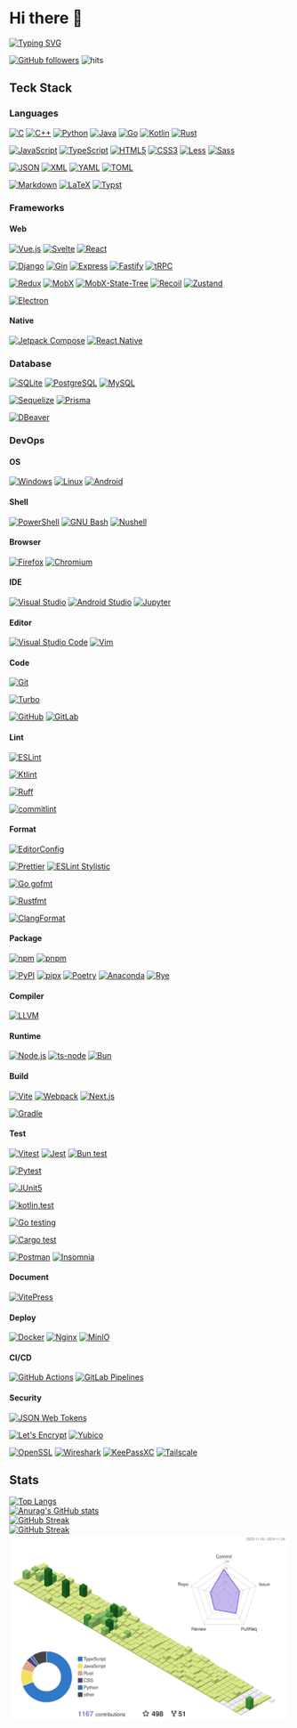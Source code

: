 # Hi there 👋

<!-- REF https://github.com/denvercoder1/readme-typing-svg -->
<a href="https://github.com/denvercoder1/readme-typing-svg">
    <picture>
        <source media="(prefers-color-scheme: light)" srcset="https://readme-typing-svg.demolab.com?font=Fira+Code&size=16&pause=1000&vCenter=true&width=512&height=32&lines=%E8%BF%99%E6%98%AF%E4%B8%80%E5%9B%A2%E5%84%BF%E5%90%8D%E4%B8%BA%E2%80%9C%E4%BA%BA%E2%80%9D%E7%9A%84%E5%85%89%E7%90%83+%7C%C2%B4%EF%BD%A5-%EF%BD%A5);(%C2%B4%EF%BD%A5-%EF%BD%A5)%EF%BE%89+Here+is+a+ball+of+light+called+%E2%80%9Chuman%E2%80%9C&color=8F72DB">
        <source media="(prefers-color-scheme: dark)" srcset="https://readme-typing-svg.demolab.com?font=Fira+Code&size=16&pause=1000&vCenter=true&width=512&height=32&lines=%E8%BF%99%E6%98%AF%E4%B8%80%E5%9B%A2%E5%84%BF%E5%90%8D%E4%B8%BA%E2%80%9C%E4%BA%BA%E2%80%9D%E7%9A%84%E5%85%89%E7%90%83+%7C%C2%B4%EF%BD%A5-%EF%BD%A5);(%C2%B4%EF%BD%A5-%EF%BD%A5)%EF%BE%89+Here+is+a+ball+of+light+called+%E2%80%9Chuman%E2%80%9C&color=80A0C0">
        <img alt="Typing SVG" src="https://readme-typing-svg.demolab.com?font=Fira+Code&size=16&pause=1000&vCenter=true&width=512&height=32&lines=%E8%BF%99%E6%98%AF%E4%B8%80%E5%9B%A2%E5%84%BF%E5%90%8D%E4%B8%BA%E2%80%9C%E4%BA%BA%E2%80%9D%E7%9A%84%E5%85%89%E7%90%83+%7C%C2%B4%EF%BD%A5-%EF%BD%A5);(%C2%B4%EF%BD%A5-%EF%BD%A5)%EF%BE%89+Here+is+a+ball+of+light+called+%E2%80%9Chuman%E2%80%9C&color=8F72DB">
    </picture>
</a>

<!-- 徽章 -->

[![GitHub followers](https://img.shields.io/github/followers/Zuoqiu-Yingyi?style=flat-square)](https://github.com/Zuoqiu-Yingyi?tab=followers) ![hits](https://hits.b3log.org/Zuoqiu-Yingyi/Zuoqiu-Yingyi.svg)

<!-- 技术栈 -->

## Teck Stack

<!-- 语言 -->

### Languages

[![C](https://img.shields.io/badge/%E2%80%8D-C-A8B9CC?style=flat-square&logo=c&logoColor=white)](https://www.open-std.org/jtc1/sc22/wg14/)
[![C++](https://img.shields.io/badge/%E2%80%8D-C++-00599C?style=flat-square&logo=cplusplus&logoColor=white)](https://isocpp.org/)
[![Python](https://img.shields.io/badge/%E2%80%8D-Python-3776AB?style=flat-square&logo=python&logoColor=white)](https://www.python.org/)
[![Java](https://img.shields.io/badge/J_%E2%80%8B-Java-E11F21?style=flat-square&logoColor=white)](https://www.java.com/)
[![Go](https://img.shields.io/badge/%E2%80%8B-Go-00ADD8?style=flat-square&logo=go&logoColor=white)](https://go.dev/)
[![Kotlin](https://img.shields.io/badge/%E2%80%8B-Kotlin-7F52FF?style=flat-square&logo=kotlin&logoColor=white)](https://kotlinlang.org/)
[![Rust](https://img.shields.io/badge/%E2%80%8D-Rust-000000?style=flat-square&logo=rust&logoColor=white)](https://www.rust-lang.org/)

[![JavaScript](https://img.shields.io/badge/%E2%80%8D-JavaScript-F7DF1E?style=flat-square&logo=javascript&logoColor=white)](https://developer.mozilla.org/en-US/docs/Web/javascript)
[![TypeScript](https://img.shields.io/badge/%E2%80%8D-TypeScript-3178C6?style=flat-square&logo=typescript&logoColor=white)](https://www.typescriptlang.org/)
[![HTML5](https://img.shields.io/badge/%E2%80%8D-HTML5-E34F26?style=flat-square&logo=html5&logoColor=white)](https://html.spec.whatwg.org/)
[![CSS3](https://img.shields.io/badge/%E2%80%8D-CSS3-1572B6?style=flat-square&logo=css3&logoColor=white)](https://www.w3.org/Style/CSS/)
[![Less](https://img.shields.io/badge/%E2%80%8D-Less-1D365D?style=flat-square&logo=less&logoColor=white)](https://lesscss.org/)
[![Sass](https://img.shields.io/badge/%E2%80%8D-Sass-CC6699?style=flat-square&logo=sass&logoColor=white)](https://sass-lang.com/)

[![JSON](https://img.shields.io/badge/%E2%80%8D-JSON-F9A825?style=flat-square&logo=json&logoColor=white)](https://www.json.org/)
[![XML](https://img.shields.io/badge/X_%E2%80%8D-XML-8BC34A?style=flat-square&logoColor=white)](https://www.w3.org/XML/)
[![YAML](https://img.shields.io/badge/%E2%80%8D-YAML-CB171E?style=flat-square&&logo=yaml&logoColor=white)](https://yaml.org/)
[![TOML](https://img.shields.io/badge/%E2%80%8D-TOML-9C4121?style=flat-square&&logo=toml&logoColor=white)](https://toml.io/)

[![Markdown](https://img.shields.io/badge/%E2%80%8D-Markdown-000000?style=flat-square&logo=markdown&logoColor=white)](https://commonmark.org/)
[![LaTeX](https://img.shields.io/badge/%E2%80%8D-LaTeX-008080?style=flat-square&logo=latex&logoColor=white)](https://www.latex-project.org/)
[![Typst](https://img.shields.io/badge/%E2%80%8D-Typst-239DAD?style=flat-square&logo=typst&logoColor=white)](https://typst.app/)

<!-- 框架 -->

### Frameworks

#### Web

[![Vue.js](https://img.shields.io/badge/%E2%80%8D-Vue.js-4FC08D?style=flat-square&logo=vuedotjs&logoColor=white)](https://vuejs.org/)
[![Svelte](https://img.shields.io/badge/%E2%80%8D-Svelte-FF3E00?style=flat-square&logo=svelte&logoColor=white)](https://svelte.dev/)
[![React](https://img.shields.io/badge/%E2%80%8D-React-61DAFB?style=flat-square&logo=react&logoColor=white)](https://react.dev/)

[![Django](https://img.shields.io/badge/%E2%80%8D-Django-092E20?style=flat-square&logo=django&logoColor=white)](https://www.djangoproject.com/)
[![Gin](https://img.shields.io/badge/%E2%80%8D-Gin-008ECF?style=flat-square&logo=gin&logoColor=white)](https://gin-gonic.com/)
[![Express](https://img.shields.io/badge/%E2%80%8D-Express-000000?style=flat-square&logo=express&logoColor=white)](https://expressjs.com/)
[![Fastify](https://img.shields.io/badge/%E2%80%8D-Fastify-000000?style=flat-square&logo=fastify&logoColor=white)](https://fastify.dev/)
[![tRPC](https://img.shields.io/badge/%E2%80%8D-tRPC-2596BE?style=flat-square&logo=trpc&logoColor=white)](https://trpc.io/)

[![Redux](https://img.shields.io/badge/%E2%80%8D-Redux-764ABC?style=flat-square&logo=redux&logoColor=white)](https://redux.js.org/)
[![MobX](https://img.shields.io/badge/%E2%80%8D-MobX-FF9955?style=flat-square&logo=mobx&logoColor=white)](https://mobx.js.org/)
[![MobX-State-Tree](https://img.shields.io/badge/%E2%80%8D-MobX−State−Tree-FF7102?style=flat-square&logo=mobxstatetree&logoColor=white)](https://mobx-state-tree.js.org/)
[![Recoil](https://img.shields.io/badge/%E2%80%8D-Recoil-3578E5?style=flat-square&logo=recoil&logoColor=white)](https://recoiljs.org/)
[![Zustand](https://img.shields.io/badge/Z_%E2%80%8D-Zustand-443E38?style=flat-square&logoColor=white)](https://zustand-demo.pmnd.rs/)

[![Electron](https://img.shields.io/badge/%E2%80%8D-Electron-47848F?style=flat-square&logo=electron&logoColor=white)](https://www.electronjs.org/)

#### Native

[![Jetpack Compose](https://img.shields.io/badge/%E2%80%8D-Jetpack_Compose-4285F4?style=flat-square&logo=jetpackcompose&logoColor=white)](https://developer.android.com/jetpack/compose)
[![React Native](https://img.shields.io/badge/%E2%80%8D-React%20Native-61DAFB?style=flat-square&logo=react&logoColor=white)](https://reactnative.dev/)

<!-- 数据库 -->

### Database

[![SQLite](https://img.shields.io/badge/%E2%80%8D-SQLite-003B57?style=flat-square&logo=sqlite&logoColor=white)](https://sqlite.org/)
[![PostgreSQL](https://img.shields.io/badge/%E2%80%8D-PostgreSQL-4169E1?style=flat-square&logo=postgresql&logoColor=white)](https://www.postgresql.org/)
[![MySQL](https://img.shields.io/badge/%E2%80%8D-MySQL-4479A1?style=flat-square&logo=mysql&logoColor=white)](https://www.mysql.com/)

[![Sequelize](https://img.shields.io/badge/%E2%80%8D-Sequelize-52B0E7?style=flat-square&logo=sequelize&logoColor=white)](https://sequelize.org)
[![Prisma](https://img.shields.io/badge/%E2%80%8D-Prisma-2D3748?style=flat-square&logo=prisma&logoColor=white)](https://www.prisma.io/)

[![DBeaver](https://img.shields.io/badge/%E2%80%8D-DBeaver-382923?style=flat-square&logo=dbeaver&logoColor=white)](https://dbeaver.io/)

<!-- 开发运维 -->

### DevOps

#### OS

[![Windows](https://img.shields.io/badge/%E2%80%8D-Windows-0078D4?style=flat-square&logo=windows&logoColor=white)](https://www.microsoft.com/en-us/windows)
[![Linux](https://img.shields.io/badge/%E2%80%8D-Linux-FCC624?style=flat-square&logo=linux&logoColor=white)](https://www.linux.org/)
[![Android](https://img.shields.io/badge/%E2%80%8D-Android-3DDC84?style=flat-square&logo=android&logoColor=white)](https://www.android.com/)

#### Shell

[![PowerShell](https://img.shields.io/badge/%E2%80%8D-PowerShell-5391FE?style=flat-square&logo=powershell&logoColor=white)](https://microsoft.com/PowerShell)
[![GNU Bash](https://img.shields.io/badge/%E2%80%8D-GNU%20Bash-4EAA25?style=flat-square&logo=gnu-bash&logoColor=white)](https://www.gnu.org/software/bash/)
[![Nushell](https://img.shields.io/badge/nu_%E2%80%8B-Nushell-4E9A06?style=flat-square&logoColor=white)](https://www.nushell.sh/)

#### Browser

[![Firefox](https://img.shields.io/badge/%E2%80%8D-Firefox-FF7139?style=flat-square&logo=firefoxbrowser&logoColor=white)](https://www.mozilla.org/firefox/)
[![Chromium](https://img.shields.io/badge/%E2%80%8D-Chromium-1A73E8?style=flat-square&logo=googlechrome&logoColor=white)](https://www.chromium.org/Home/)

#### IDE

[![Visual Studio](https://img.shields.io/badge/%E2%80%8D-Visual_Studio-5C2D91?style=flat-square&logo=visualstudio&logoColor=white)](https://visualstudio.microsoft.com/)
[![Android Studio](https://img.shields.io/badge/%E2%80%8D-Android_Studio-3DDC84?style=flat-square&logo=androidstudio&logoColor=white)](https://developer.android.com/studio)
[![Jupyter](https://img.shields.io/badge/%E2%80%8D-Jupyter-F37626?style=flat-square&logo=jupyter&logoColor=white)](https://jupyter.org/)

#### Editor

[![Visual Studio Code](https://img.shields.io/badge/%E2%80%8D-Visual_Studio_Code-0078D7?style=flat-square&logo=visual-studio-code&logoColor=white)](https://code.visualstudio.com/)
[![Vim](https://img.shields.io/badge/%E2%80%8D-Vim-019733?style=flat-square&logo=vim&logoColor=white)](https://www.vim.org/)

#### Code

[![Git](https://img.shields.io/badge/%E2%80%8D-Git-F05033?style=flat-square&logo=git&logoColor=white)](https://git-scm.com/)

[![Turbo](https://img.shields.io/badge/%E2%80%8D-Turbo-5CD8E5?style=flat-square&logo=turbo&logoColor=white)](https://turbo.build/)

[![GitHub](https://img.shields.io/badge/%E2%80%8D-GitHub-181717?style=flat-square&logo=github&logoColor=white)](https://github.com/)
[![GitLab](https://img.shields.io/badge/%E2%80%8D-GitLab-FC6D26?style=flat-square&logo=gitlab&logoColor=white)](https://about.gitlab.com/)

#### Lint

[![ESLint](https://img.shields.io/badge/%E2%80%8D-ESLint-4B32C3?style=flat-square&logo=eslint&logoColor=white)](https://eslint.org/)

[![Ktlint](https://img.shields.io/badge/K_%E2%80%8D-Ktlint-E92063?style=flat-square&logoColor=white)](https://pinterest.github.io/ktlint/)

[![Ruff](https://img.shields.io/badge/%E2%80%8D-Ruff-D7FF64?style=flat-square&logo=ruff&logoColor=white)](https://docs.astral.sh/ruff/)

[![commitlint](https://img.shields.io/badge/%E2%80%8D_-commitlint-000000?style=flat-square&logo=commitlint&logoColor=white)](https://commitlint.js.org/)

#### Format

[![EditorConfig](https://img.shields.io/badge/%E2%80%8D-EditorConfig-FEFEFE?style=flat-square&logo=editorconfig&logoColor=white)](https://editorconfig.org/)

[![Prettier](https://img.shields.io/badge/%E2%80%8D-Prettier-F7B93E?style=flat-square&logo=prettier&logoColor=white)](https://prettier.io/)
[![ESLint Stylistic](https://img.shields.io/badge/E_%E2%80%8D-ESLint_Stylistic-32A9C3?style=flat-square&logoColor=white)](https://eslint.style/)

[![Go gofmt](https://img.shields.io/badge/%E2%80%8B-Go_gofmt-00ADD8?style=flat-square&logo=go&logoColor=white)](https://pkg.go.dev/cmd/gofmt)

[![Rustfmt](https://img.shields.io/badge/%E2%80%8D-Rustfmt-000000?style=flat-square&logo=rust&logoColor=white)](https://rust-lang.github.io/rustfmt/)

[![ClangFormat](https://img.shields.io/badge/%E2%80%8D-ClangFormat-262D3A?style=flat-square&logo=llvm&logoColor=white)](https://clang.llvm.org/docs/ClangFormat.html)

#### Package

[![npm](https://img.shields.io/badge/%E2%80%8D-npm-CB3837?style=flat-square&logo=npm&logoColor=white)](https://www.npmjs.com/)
[![pnpm](https://img.shields.io/badge/%E2%80%8D-pnpm-F69220?style=flat-square&logo=pnpm&logoColor=white)](https://pnpm.io/)

[![PyPI](https://img.shields.io/badge/%E2%80%8D-PyPI-3775A9?style=flat-square&logo=pypi&logoColor=white)](https://pypi.org/)
[![pipx](https://img.shields.io/badge/%E2%80%8D-pipx-2CFFAA?style=flat-square&logo=pipx&logoColor=white)](https://pipx.pypa.io)
[![Poetry](https://img.shields.io/badge/%E2%80%8D-Poetry-60A5FA?style=flat-square&logo=poetry&logoColor=white)](https://python-poetry.org/)
[![Anaconda](https://img.shields.io/badge/%E2%80%8D-Anaconda-44A833?style=flat-square&logo=anaconda&logoColor=white)](https://pnpm.io/)
[![Rye](https://img.shields.io/badge/%E2%80%8D-Rye-000000?style=flat-square&logo=rye&logoColor=white)](https://rye.astral.sh/)

#### Compiler

[![LLVM](https://img.shields.io/badge/%E2%80%8D-LLVM-262D3A?style=flat-square&logo=llvm&logoColor=white)](https://llvm.org/)
<!-- TODO: MinGW-w64 -->

#### Runtime

[![Node.js](https://img.shields.io/badge/%E2%80%8D-Node.js-339933?style=flat-square&logo=nodedotjs&logoColor=white)](https://nodejs.org/)
[![ts-node](https://img.shields.io/badge/%E2%80%8D-ts−node-3178C6?style=flat-square&logo=tsnode&logoColor=white)](https://typestrong.org/ts-node/)
[![Bun](https://img.shields.io/badge/%E2%80%8D-Bun-000000?style=flat-square&logo=bun&logoColor=white)](https://bun.sh/)

#### Build

[![Vite](https://img.shields.io/badge/%E2%80%8D-Vite-646CFF?style=flat-square&logo=vite&logoColor=white)](https://vitejs.dev/)
[![Webpack](https://img.shields.io/badge/%E2%80%8D-Webpack-8DD6F9?style=flat-square&logo=webpack&logoColor=white)](https://webpack.js.org/)
[![Next.js](https://img.shields.io/badge/%E2%80%8D-Next.js-000000?style=flat-square&logo=nextdotjs&logoColor=white)](https://nextjs.org/)

[![Gradle](https://img.shields.io/badge/%E2%80%8D-Gradle-02303A?style=flat-square&logo=gradle&logoColor=white)](https://gradle.org/)

#### Test

[![Vitest](https://img.shields.io/badge/%E2%80%8D-Vitest-6E9F18?style=flat-square&logo=vitest&logoColor=white)](https://vitest.dev/)
[![Jest](https://img.shields.io/badge/%E2%80%8D-Jest-C21325?style=flat-square&logo=jest&logoColor=white)](https://jestjs.io/)
[![Bun test](https://img.shields.io/badge/%E2%80%8D-Bun_test-000000?style=flat-square&logo=bun&logoColor=white)](https://bun.sh/docs/cli/test)

[![Pytest](https://img.shields.io/badge/%E2%80%8D-Pytest-0A9EDC?style=flat-square&logo=pytest&logoColor=white)](https://docs.pytest.org/en/stable/)

[![JUnit5](https://img.shields.io/badge/%E2%80%8B-JUnit5-25A162?style=flat-square&logo=junit5&logoColor=white)](https://junit.org/junit5/)

[![kotlin.test](https://img.shields.io/badge/%E2%80%8B-kotlin.test-7F52FF?style=flat-square&logo=kotlin&logoColor=white)](https://kotlinlang.org/api/latest/kotlin.test/)

[![Go testing](https://img.shields.io/badge/%E2%80%8B-Go_testing-00ADD8?style=flat-square&logo=go&logoColor=white)](https://pkg.go.dev/testing)

[![Cargo test](https://img.shields.io/badge/%E2%80%8D-Cargo_test-000000?style=flat-square&logo=rust&logoColor=white)](https://doc.rust-lang.org/cargo/guide/tests.html)

[![Postman](https://img.shields.io/badge/%E2%80%8D-Postman-FF6C37?style=flat-square&logo=postman&logoColor=white)](https://www.postman.com/)
[![Insomnia](https://img.shields.io/badge/%E2%80%8D-Insomnia-4000BF?style=flat-square&logo=insomnia&logoColor=white)](https://insomnia.rest/)

#### Document

[![VitePress](https://img.shields.io/badge/%E2%80%8D-VitePress-5C73E7?style=flat-square&logo=vitepress&logoColor=white)](https://vitepress.dev/)

#### Deploy

[![Docker](https://img.shields.io/badge/%E2%80%8D-Docker-2496ED?style=flat-square&logo=docker&logoColor=white)](https://www.docker.com/)
[![Nginx](https://img.shields.io/badge/%E2%80%8D-Nginx-009639?style=flat-square&logo=nginx&logoColor=white)](https://nginx.org/)
[![MinIO](https://img.shields.io/badge/%E2%80%8D-MinIO-C72E49?style=flat-square&logo=minio&logoColor=white)](https://min.io/)

#### CI/CD

[![GitHub Actions](https://img.shields.io/badge/%E2%80%8D-GitHub_Actions-2671E5?style=flat-square&logo=githubactions&logoColor=white)](https://github.com/features/actions)
[![GitLab Pipelines](https://img.shields.io/badge/%E2%80%8D-GitLab_Pipelines-FC6D26?style=flat-square&logo=gitlab&logoColor=white)](https://about.gitlab.com/topics/ci-cd/cicd-pipeline/)

#### Security

[![JSON Web Tokens](https://img.shields.io/badge/%E2%80%8D-JSON_Web_Tokens-000000?style=flat-square&logo=jsonwebtokens&logoColor=white)](https://jwt.io/)

[![Let's Encrypt](https://img.shields.io/badge/%E2%80%8D-Let's%20Encrypt-003A70?style=flat-square&logo=letsencrypt&logoColor=white)](https://letsencrypt.org/)
[![Yubico](https://img.shields.io/badge/%E2%80%8D-Yubico-84BD00?style=flat-square&logo=yubico&logoColor=white)](https://www.yubico.com/)

[![OpenSSL](https://img.shields.io/badge/%E2%80%8D-OpenSSL-721412?style=flat-square&logo=openssl&logoColor=white)](https://www.openssl.org/)
[![Wireshark](https://img.shields.io/badge/%E2%80%8D-Wireshark-1679A7?style=flat-square&logo=wireshark&logoColor=white)](https://www.wireshark.org/)
[![KeePassXC](https://img.shields.io/badge/%E2%80%8D-KeePassXC-6CAC4D?style=flat-square&logo=keepassxc&logoColor=white)](https://keepassxc.org/)
[![Tailscale](https://img.shields.io/badge/%E2%80%8D-Tailscale-242424?style=flat-square&logo=tailscale&logoColor=white)](https://tailscale.com/)

<!-- 统计 -->

## Stats

<!-- 使用的语言 -->
<!-- REF https://github.com/anuraghazra/github-readme-stats -->
<!-- [![Top Langs](https://github-readme-stats.vercel.app/api/top-langs/?username=Zuoqiu-Yingyi&layout=compact&langs_count=8&show_icons=true&hide=jupyter%20notebook)](https://github.com/anuraghazra/github-readme-stats) -->
<a href="https://github.com/anuraghazra/github-readme-stats">
    <picture>
        <source media="(prefers-color-scheme: light)" srcset="https://github-readme-stats.vercel.app/api/top-langs/?username=Zuoqiu-Yingyi&layout=compact&langs_count=20&show_icons=true&hide=jupyter%20notebook&theme=buefy">
        <source media="(prefers-color-scheme: dark)" srcset="https://github-readme-stats.vercel.app/api/top-langs/?username=Zuoqiu-Yingyi&layout=compact&langs_count=20&show_icons=true&hide=jupyter%20notebook&theme=nord">
        <img alt="Top Langs" src="https://github-readme-stats.vercel.app/api/top-langs/?username=Zuoqiu-Yingyi&layout=compact&langs_count=20&show_icons=true&hide=jupyter%20notebook&theme=buefy">
    </picture>
</a>
<br />

<!-- 统计信息 -->
<!-- REF https://github.com/anuraghazra/github-readme-stats -->
<a href="https://github.com/anuraghazra/github-readme-stats">
    <picture>
        <source media="(prefers-color-scheme: light)" srcset="https://github-readme-stats.vercel.app/api?username=Zuoqiu-Yingyi&show_icons=true&include_all_commits=true&theme=buefy&show=reviews,discussions_started,discussions_answered,prs_merged,prs_merged_percentage">
        <source media="(prefers-color-scheme: dark)" srcset="https://github-readme-stats.vercel.app/api?username=Zuoqiu-Yingyi&show_icons=true&include_all_commits=true&theme=nord&show=reviews,discussions_started,discussions_answered,prs_merged,prs_merged_percentage">
        <img alt="Anurag's GitHub stats" src="https://github-readme-stats.vercel.app/api?username=Zuoqiu-Yingyi&show_icons=true&include_all_commits=true&theme=buefy&show=reviews,discussions_started,discussions_answered,prs_merged,prs_merged_percentage">
    </picture>
</a>
<br />

<!-- 连续提交 -->
<!-- REF https://github.com/denvercoder1/github-readme-streak-stats -->
<a href="https://github.com/denvercoder1/github-readme-streak-stats">
    <picture>
        <source media="(prefers-color-scheme: light)" srcset="https://github-readme-streak-stats.herokuapp.com?user=Zuoqiu-Yingyi&date_format=Y%2Fn%2Fj&border=E4E2E2&ring=8F72DB&currStreakNum=363636&currStreakLabel=7958D5&theme=buefy">
        <source media="(prefers-color-scheme: dark)" srcset="https://github-readme-streak-stats.herokuapp.com?user=Zuoqiu-Yingyi&date_format=Y%2Fn%2Fj&ring=7490AC&currStreakNum=D8DEE9&currStreakLabel=80A0C0&theme=nord">
        <img alt="GitHub Streak" src="https://github-readme-streak-stats.herokuapp.com?user=Zuoqiu-Yingyi&date_format=Y%2Fn%2Fj&border=E4E2E2&ring=8F72DB&currStreakNum=363636&currStreakLabel=7958D5&theme=buefy">
    </picture>
</a>
<br />

<!-- 最近活动折线图 -->
<!-- REF https://github.com/Ashutosh00710/github-readme-activity-graph -->
<a href="https://github.com/Ashutosh00710/github-readme-activity-graph">
    <picture>
        <source media="(prefers-color-scheme: light)" srcset="https://github-readme-activity-graph.vercel.app/graph?username=Zuoqiu-Yingyi&radius=8&title_color=7958d5&bg_color=ffffff&color=363636&line=BCABEA&point=8F72DB&area=true&area_color=8F72DB">
        <source media="(prefers-color-scheme: dark)" srcset="https://github-readme-activity-graph.vercel.app/graph?username=Zuoqiu-Yingyi&radius=8&title_color=80A0C0&bg_color=2e3440&color=d8dee9&line=576A80&point=7490AC&area=true&area_color=7490AC">
        <img alt="GitHub Streak" src="https://github-readme-activity-graph.vercel.app/graph?username=Zuoqiu-Yingyi&radius=8&title_color=7958d5&bg_color=ffffff&color=363636&line=BCABEA&point=8F72DB&area=true&area_color=8F72DB">
    </picture>
</a>
<br />

<!-- 三维贡献热力图 -->
<!-- REF https://github.com/yoshi389111/github-profile-3d-contrib -->
<a href="https://github.com/yoshi389111/github-profile-3d-contrib">
    <picture>
        <source media="(prefers-color-scheme: light)" srcset="./profile-3d-contrib/profile-custom-light-season.svg">
        <source media="(prefers-color-scheme: dark)" srcset="./profile-3d-contrib/profile-custom-dark-blud.svg">
        <img alt="contribution-3D" src="./profile-3d-contrib/profile-custom-light-green.svg">
    </picture>
</a>
<br />
